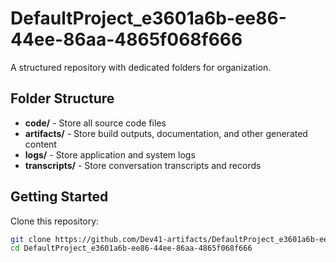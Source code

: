 # DefaultProject_e3601a6b-ee86-44ee-86aa-4865f068f666
A structured repository with dedicated folders for organization.

## Folder Structure

- **code/** - Store all source code files
- **artifacts/** - Store build outputs, documentation, and other generated content
- **logs/** - Store application and system logs
- **transcripts/** - Store conversation transcripts and records

## Getting Started

Clone this repository:
```bash
git clone https://github.com/Dev41-artifacts/DefaultProject_e3601a6b-ee86-44ee-86aa-4865f068f666
cd DefaultProject_e3601a6b-ee86-44ee-86aa-4865f068f666
```
